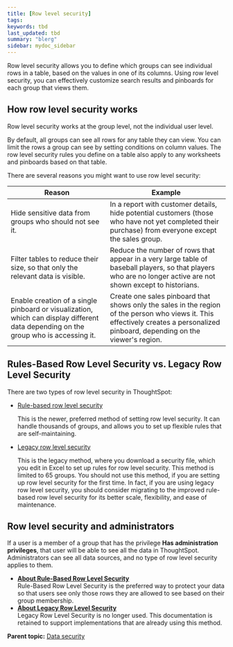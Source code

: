 ```yaml
---
title: [Row level security]
tags: 
keywords: tbd
last_updated: tbd
summary: "blerg"
sidebar: mydoc_sidebar
---
```

Row level security allows you to define which groups can see individual rows in a table, based on the values in one of its columns. Using row level security, you can effectively customize search results and pinboards for each group that views them.

## How row level security works

Row level security works at the group level, not the individual user level.

By default, all groups can see all rows for any table they can view. You can limit the rows a group can see by setting conditions on column values. The row level security rules you define on a table also apply to any worksheets and pinboards based on that table.

There are several reasons you might want to use row level security:

|Reason|Example|
|------|-------|
|Hide sensitive data from groups who should not see it.|In a report with customer details, hide potential customers (those who have not yet completed their purchase) from everyone except the sales group.|
|Filter tables to reduce their size, so that only the relevant data is visible.|Reduce the number of rows that appear in a very large table of baseball players, so that players who are no longer active are not shown except to historians.|
|Enable creation of a single pinboard or visualization, which can display different data depending on the group who is accessing it.|Create one sales pinboard that shows only the sales in the region of the person who views it. This effectively creates a personalized pinboard, depending on the viewer's region.|

## Rules-Based Row Level Security vs. Legacy Row Level Security

There are two types of row level security in ThoughtSpot:

-   [Rule-based row level security](new_row_level_security.html#)

    This is the newer, preferred method of setting row level security. It can handle thousands of groups, and allows you to set up flexible rules that are self-maintaining.

-   [Legacy row level security](about_legacy_row_security.html#)

    This is the legacy method, where you download a security file, which you edit in Excel to set up rules for row level security. This method is limited to 65 groups. You should not use this method, if you are setting up row level security for the first time. In fact, if you are using legacy row level security, you should consider migrating to the improved rule-based row level security for its better scale, flexibility, and ease of maintenance.


## Row level security and administrators

If a user is a member of a group that has the privilege **Has administration privileges**, that user will be able to see all the data in ThoughtSpot. Administrators can see all data sources, and no type of row level security applies to them.

-   **[About Rule-Based Row Level Security](../../admin/data_security/new_row_level_security.html)**  
 Rule-Based Row Level Security is the preferred way to protect your data so that users see only those rows they are allowed to see based on their group membership.
-   **[About Legacy Row Level Security](../../admin/data_security/about_legacy_row_security.html)**  
Legacy Row Level Security is no longer used. This documentation is retained to support implementations that are already using this method.

**Parent topic:** [Data security](../../admin/data_security/sharing_security_overview.html)
